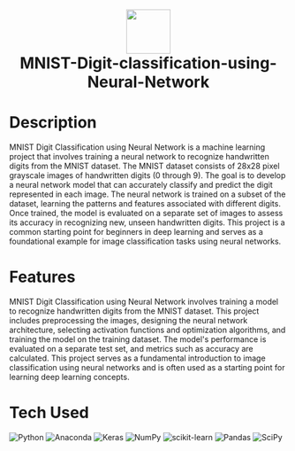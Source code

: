 <div align="center">
      <h1> <img src="rydty" width="80px"><br/>MNIST-Digit-classification-using-Neural-Network</h1>
     </div>


# Description
MNIST Digit Classification using Neural Network is a machine learning project that involves training a neural network to recognize handwritten digits from the MNIST dataset. The MNIST dataset consists of 28x28 pixel grayscale images of handwritten digits (0 through 9). The goal is to develop a neural network model that can accurately classify and predict the digit represented in each image. The neural network is trained on a subset of the dataset, learning the patterns and features associated with different digits. Once trained, the model is evaluated on a separate set of images to assess its accuracy in recognizing new, unseen handwritten digits. This project is a common starting point for beginners in deep learning and serves as a foundational example for image classification tasks using neural networks.

# Features
MNIST Digit Classification using Neural Network involves training a model to recognize handwritten digits from the MNIST dataset. This project includes preprocessing the images, designing the neural network architecture, selecting activation functions and optimization algorithms, and training the model on the training dataset. The model's performance is evaluated on a separate test set, and metrics such as accuracy are calculated. This project serves as a fundamental introduction to image classification using neural networks and is often used as a starting point for learning deep learning concepts.

# Tech Used
 ![Python](https://img.shields.io/badge/python-3670A0?style=for-the-badge&logo=python&logoColor=ffdd54) ![Anaconda](https://img.shields.io/badge/Anaconda-%2344A833.svg?style=for-the-badge&logo=anaconda&logoColor=white) ![Keras](https://img.shields.io/badge/Keras-%23D00000.svg?style=for-the-badge&logo=Keras&logoColor=white) ![NumPy](https://img.shields.io/badge/numpy-%23013243.svg?style=for-the-badge&logo=numpy&logoColor=white) ![scikit-learn](https://img.shields.io/badge/scikit--learn-%23F7931E.svg?style=for-the-badge&logo=scikit-learn&logoColor=white) ![Pandas](https://img.shields.io/badge/pandas-%23150458.svg?style=for-the-badge&logo=pandas&logoColor=white) ![SciPy](https://img.shields.io/badge/SciPy-%230C55A5.svg?style=for-the-badge&logo=scipy&logoColor=%white)
      

    

